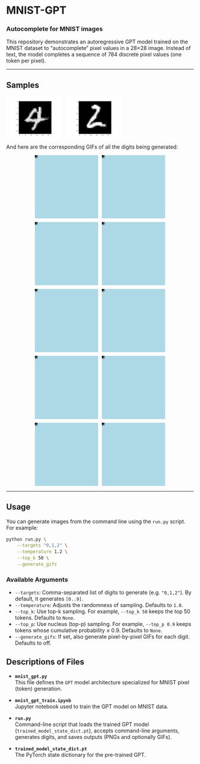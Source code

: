 # MNIST-GPT

### Autocomplete for MNIST images

This repository demonstrates an autoregressive GPT model trained on the MNIST dataset to “autocomplete” pixel values in a 28×28 image. Instead of text, the model completes a sequence of 784 discrete pixel values (one token per pixel).

---

## Samples

<div style="display: flex; gap: 10px;">
    <img src="./generations/imgs/4.png" alt="Samples 0-9" style="width: 30%;">
    <img src="./generations/imgs/2.png" alt="Samples 0-9" style="width: 30%;">
</div>





And here are the corresponding GIFs of all the digits being generated:

<div style="display: flex; flex-wrap: wrap; gap: 10px; justify-content: center;">
    <img src="./generations/gifs/0.gif" alt="GIF 0" style="width: 170px;">
    <img src="./generations/gifs/1.gif" alt="GIF 1" style="width: 170px;">
    <img src="./generations/gifs/2.gif" alt="GIF 2" style="width: 170px;">
    <img src="./generations/gifs/3.gif" alt="GIF 3" style="width: 170px;">
    <img src="./generations/gifs/4.gif" alt="GIF 4" style="width: 170px;">
    <img src="./generations/gifs/5.gif" alt="GIF 5" style="width: 170px;">
    <img src="./generations/gifs/6.gif" alt="GIF 6" style="width: 170px;">
    <img src="./generations/gifs/7.gif" alt="GIF 7" style="width: 170px;">
    <img src="./generations/gifs/8.gif" alt="GIF 8" style="width: 170px;">
    <img src="./generations/gifs/9.gif" alt="GIF 9" style="width: 170px;">
</div>

---
## Usage

You can generate images from the command line using the `run.py` script. For example:

```bash
python run.py \
    --targets "0,1,2" \
    --temperature 1.2 \
    --top_k 50 \
    --generate_gifs
```

### Available Arguments

- `--targets`: Comma-separated list of digits to generate (e.g. `"0,1,2"`). By default, it generates `[0..9]`.
- `--temperature`: Adjusts the randomness of sampling. Defaults to `1.0`.
- `--top_k`: Use top-k sampling. For example, `--top_k 50` keeps the top 50 tokens. Defaults to `None`.
- `--top_p`: Use nucleus (top-p) sampling. For example, `--top_p 0.9` keeps tokens whose cumulative probability ≤ 0.9. Defaults to `None`.
- `--generate_gifs`: If set, also generate pixel-by-pixel GIFs for each digit. Defaults to off.




## Descriptions of Files

- **`mnist_gpt.py`**  
  This file defines the `GPT` model architecture specialized for MNIST pixel (token) generation.

- **`mnist_gpt_train.ipynb`**  
  Jupyter notebook used to train the GPT model on MNIST data.

- **`run.py`**  
  Command-line script that loads the trained GPT model (`trained_model_state_dict.pt`), accepts command-line arguments, generates digits, and saves outputs (PNGs and optionally GIFs).

- **`trained_model_state_dict.pt`**  
  The PyTorch state dictionary for the pre-trained GPT.
